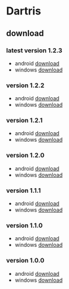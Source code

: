 # Dartris

## download

### latest version 1.2.3
* android [download](https://github.com/fivecarsword/Dartris-Release/raw/main/dartris%201.2.3/dartris%201.2.2%20-%20android.apk)
* windows [download](https://github.com/fivecarsword/Dartris-Release/raw/main/dartris%201.2.3/dartris%201.2.2%20-%20windows.7z)

### version 1.2.2
* android [download](https://github.com/fivecarsword/Dartris-Release/raw/main/dartris%201.2.2/dartris%201.2.2%20-%20android.apk)
* windows [download](https://github.com/fivecarsword/Dartris-Release/raw/main/dartris%201.2.2/dartris%201.2.2%20-%20windows.7z)

### version 1.2.1
* android [download](https://github.com/fivecarsword/Dartris-Release/raw/main/dartris%201.2.1/dartris%201.2.1%20-%20android.apk)
* windows [download](https://github.com/fivecarsword/Dartris-Release/raw/main/dartris%201.2.1/dartris%201.2.1%20-%20windows.7z)

### version 1.2.0
* android [download](https://github.com/fivecarsword/Dartris-Release/raw/main/dartris%201.2.0/dartris%201.2.0%20-%20android.apk)
* windows [download](https://github.com/fivecarsword/Dartris-Release/raw/main/dartris%201.2.0/dartris%201.2.0%20-%20windows.7z)

### version 1.1.1
* android [download](https://github.com/fivecarsword/Dartris-Release/raw/main/dartris%201.1.1/dartris%201.1.1%20-%20android.apk)
* windows [download](https://github.com/fivecarsword/Dartris-Release/raw/main/dartris%201.1.1/dartris%201.1.1%20-%20windows.7z)

### version 1.1.0
* android [download](https://github.com/fivecarsword/Dartris-Release/raw/main/dartris%201.1.0/dartris%201.1.0%20-%20android.apk)
* windows [download](https://github.com/fivecarsword/Dartris-Release/raw/main/dartris%201.1.0/dartris%201.1.0%20-%20windows.7z)

### version 1.0.0
* android [download](https://github.com/fivecarsword/Dartris-Release/raw/main/dartris%201.0.0/dartris%201.0.0%20-%20android.apk)
* windows [download](https://github.com/fivecarsword/Dartris-Release/raw/main/dartris%201.0.0/dartris%201.0.0%20-%20windows.7z)
